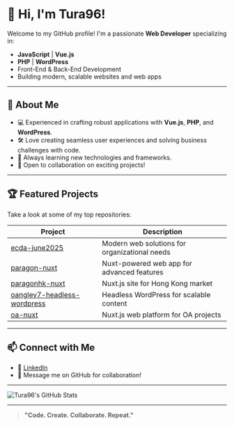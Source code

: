 # 👋 Hi, I'm Tura96!

Welcome to my GitHub profile! I'm a passionate **Web Developer** specializing in:

- **JavaScript** | **Vue.js**
- **PHP** | **WordPress**
- Front-End & Back-End Development
- Building modern, scalable websites and web apps

---

## 🚀 About Me

- 💻 Experienced in crafting robust applications with **Vue.js**, **PHP**, and **WordPress**.
- 🛠️ Love creating seamless user experiences and solving business challenges with code.
- 🌱 Always learning new technologies and frameworks.
- 🤝 Open to collaboration on exciting projects!

---

## 🏆 Featured Projects

Take a look at some of my top repositories:

| Project | Description |
| ------- | ----------- |
| [ecda-june2025](https://github.com/oangle/ecda-june2025) | Modern web solutions for organizational needs |
| [paragon-nuxt](https://github.com/oangle/paragon-nuxt) | Nuxt-powered web app for advanced features |
| [paragonhk-nuxt](https://github.com/oangle/paragonhk-nuxt) | Nuxt.js site for Hong Kong market |
| [oanglev7-headless-wordpress](https://github.com/oangle/oanglev7-headless-wordpress) | Headless WordPress for scalable content |
| [oa-nuxt](https://github.com/oangle/oa-nuxt) | Nuxt.js web platform for OA projects |

---

## 📫 Connect with Me

- 💼 [LinkedIn](https://www.linkedin.com/in/tura1705/) 
- 📧 Message me on GitHub for collaboration!

---

![Tura96's GitHub Stats](https://github-readme-stats.vercel.app/api?username=tura96&show_icons=true&theme=radical)

---

> **"Code. Create. Collaborate. Repeat."**

